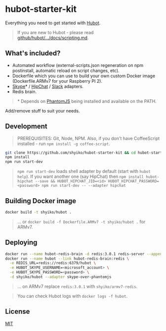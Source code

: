 # hubot-starter-kit

Everything you need to get started with [Hubot](https://github.com/github/hubot).

> If you are new to Hubot - please read
[github/hubot/.../docs/scripting.md](https://github.com/github/hubot/blob/master/docs/scripting.md).

## What's included?

* Automated workflow (external-scripts.json regeneration on npm postinstall, 
automatic reload on script changes, etc). 
* Dockerfile which you can use to build your own custom Docker image (Dockerfile.ARMv7 for your Raspberry PI 2).
* [Skype](https://github.com/shyiko/hubot-skype-over-phantomjs)* / [HipChat](https://github.com/hipchat/hubot-hipchat) / [Slack](https://github.com/slackhq/hubot-slack) adapters. 
* Redis brain.

> \* Depends on [PhantomJS](http://phantomjs.org/) being installed and 
    available on the PATH.
 
Add/remove stuff to suit your needs. 

## Development
 
> PREREQUISITES: Git, Node, NPM. Also, if you don't have CoffeeScript installed - run `npm install -g coffee-script`.  
 
```sh
git clone https://github.com/shyiko/hubot-starter-kit && cd hubot-starter-kit 
npm install
npm run start-dev 
```

> `npm run start-dev` loads shell adapter by default (start with `hubot help`). If you want another 
 one (say HipChat) then `npm install hubot-hipchat --save && HUBOT_HIPCHAT_JID=<id> HUBOT_HIPCHAT_PASSWORD=<password> npm run start-dev -- --adapter hipchat`

## Building Docker image

```sh
docker build -t shyiko/hubot .
```

> ... or `docker build -f Dockerfile.ARMv7 -t shyiko/hubot .` for ARMv7.  

## Deploying 

```sh
docker run --name hubot-redis-brain -d redis:3.0.1 redis-server --appendonly yes # data volume - /data
docker run --name hubot --link hubot-redis-brain:redis \
  -e REDIS_URL=redis://redis:6379/hubot \
  -e HUBOT_SKYPE_USERNAME=<microsoft_account> \
  -e HUBOT_SKYPE_PASSWORD=<password> \
  -d shyiko/hubot --adapter skype-over-phantomjs
```

> ... on ARMv7 replace `redis:3.0.1` with `shyiko/armv7-redis`. 

> You can check Hubot logs with `docker logs -f hubot`.

## License

[MIT](https://github.com/shyiko/hubot-starter-kit/blob/master/mit.license)
